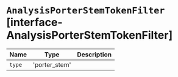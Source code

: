 # `AnalysisPorterStemTokenFilter` [interface-AnalysisPorterStemTokenFilter]

| Name | Type | Description |
| - | - | - |
| `type` | 'porter_stem' | &nbsp; |
